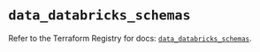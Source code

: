 # `data_databricks_schemas`

Refer to the Terraform Registry for docs: [`data_databricks_schemas`](https://registry.terraform.io/providers/databricks/databricks/1.36.0/docs/data-sources/schemas).
